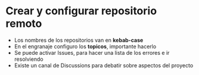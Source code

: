 # Crear y configurar repositorio remoto
* Los nombres de los repositorios van en **kebab-case**
* En el engranaje configuro los **topicos**, importante hacerlo
* Se puede activar Issues, para hacer una lista de los errores e ir resolviendo
* Existe un canal de Discussions para debatir sobre aspectos del proyecto